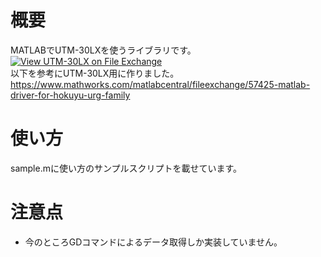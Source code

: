 # 概要
MATLABでUTM-30LXを使うライブラリです。[![View UTM-30LX on File Exchange](https://www.mathworks.com/matlabcentral/images/matlab-file-exchange.svg)](https://www.mathworks.com/matlabcentral/fileexchange/124505-utm-30lx)<br>
以下を参考にUTM-30LX用に作りました。<br>
https://www.mathworks.com/matlabcentral/fileexchange/57425-matlab-driver-for-hokuyu-urg-family

# 使い方
sample.mに使い方のサンプルスクリプトを載せています。

# 注意点
- 今のところGDコマンドによるデータ取得しか実装していません。


